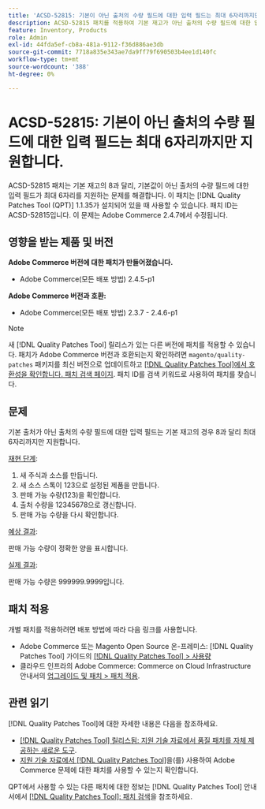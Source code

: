 ```yaml
---
title: 'ACSD-52815: 기본이 아닌 출처의 수량 필드에 대한 입력 필드는 최대 6자리까지만 지원합니다.'
description: ACSD-52815 패치를 적용하여 기본 재고가 아닌 출처의 수량 필드에 대한 입력 필드가 기본 재고의 경우 8과 달리 최대 6자리만 지원하는 Adobe Commerce 성능 문제를 해결합니다.
feature: Inventory, Products
role: Admin
exl-id: 44fda5ef-cb8a-481a-9112-f36d886ae3db
source-git-commit: 7718a835e343ae7da9ff79f690503b4ee1d140fc
workflow-type: tm+mt
source-wordcount: '388'
ht-degree: 0%

---
```


# ACSD-52815: 기본이 아닌 출처의 수량 필드에 대한 입력 필드는 최대 6자리까지만 지원합니다.

ACSD-52815 패치는 기본 재고의 8과 달리, 기본값이 아닌 출처의 수량 필드에 대한 입력 필드가 최대 6자리를 지원하는 문제를 해결합니다. 이 패치는 [!DNL Quality Patches Tool (QPT)] 1.1.35가 설치되어 있을 때 사용할 수 있습니다. 패치 ID는 ACSD-52815입니다. 이 문제는 Adobe Commerce 2.4.7에서 수정됩니다.

## 영향을 받는 제품 및 버전

**Adobe Commerce 버전에 대한 패치가 만들어졌습니다.**

* Adobe Commerce(모든 배포 방법) 2.4.5-p1

**Adobe Commerce 버전과 호환:**

* Adobe Commerce(모든 배포 방법) 2.3.7 - 2.4.6-p1

>[!NOTE]
>
>새 [!DNL Quality Patches Tool] 릴리스가 있는 다른 버전에 패치를 적용할 수 있습니다. 패치가 Adobe Commerce 버전과 호환되는지 확인하려면 `magento/quality-patches` 패키지를 최신 버전으로 업데이트하고 [[!DNL Quality Patches Tool]에서 호환성을 확인합니다. 패치 검색 페이지](https://experienceleague.adobe.com/tools/commerce-quality-patches/index.html?lang=ko). 패치 ID를 검색 키워드로 사용하여 패치를 찾습니다.

## 문제

기본 출처가 아닌 출처의 수량 필드에 대한 입력 필드는 기본 재고의 경우 8과 달리 최대 6자리까지만 지원합니다.

<u>재현 단계</u>:

1. 새 주식과 소스를 만듭니다.
1. 새 소스 스톡이 123으로 설정된 제품을 만듭니다.
1. 판매 가능 수량(123)을 확인합니다.
1. 출처 수량을 12345678으로 갱신합니다.
1. 판매 가능 수량을 다시 확인합니다.

<u>예상 결과</u>:

판매 가능 수량이 정확한 양을 표시합니다.

<u>실제 결과</u>:

판매 가능 수량은 999999.9999입니다.

## 패치 적용

개별 패치를 적용하려면 배포 방법에 따라 다음 링크를 사용합니다.

* Adobe Commerce 또는 Magento Open Source 온-프레미스: [!DNL Quality Patches Tool] 가이드의 [[!DNL Quality Patches Tool] > 사용량](https://experienceleague.adobe.com/docs/commerce-operations/tools/quality-patches-tool/usage.html?lang=ko)
* 클라우드 인프라의 Adobe Commerce: Commerce on Cloud Infrastructure 안내서의 [업그레이드 및 패치 > 패치 적용](https://experienceleague.adobe.com/docs/commerce-cloud-service/user-guide/develop/upgrade/apply-patches.html?lang=ko).

## 관련 읽기

[!DNL Quality Patches Tool]에 대한 자세한 내용은 다음을 참조하세요.

* [[!DNL Quality Patches Tool] 릴리스됨: 지원 기술 자료에서 품질 패치를 자체 제공하는 새로운 도구](/help/announcements/adobe-commerce-announcements/magento-quality-patches-released-new-tool-to-self-serve-quality-patches.md).
* [지원 기술 자료에서  [!DNL Quality Patches Tool]](/help/support-tools/patches-available-in-qpt-tool/check-patch-for-magento-issue-with-magento-quality-patches.md)을(를) 사용하여 Adobe Commerce 문제에 대한 패치를 사용할 수 있는지 확인합니다.

QPT에서 사용할 수 있는 다른 패치에 대한 정보는 [!DNL Quality Patches Tool] 안내서에서 [[!DNL Quality Patches Tool]: 패치 검색](https://experienceleague.adobe.com/tools/commerce-quality-patches/index.html?lang=ko)을 참조하세요.
